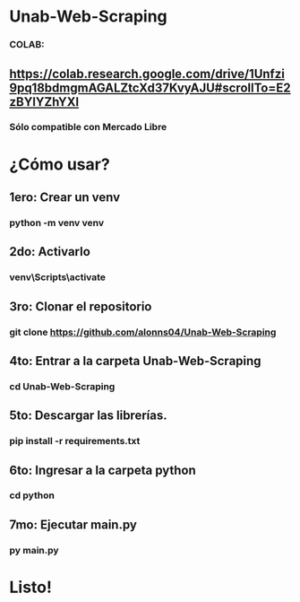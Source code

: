 # Unab-Web-Scraping

### COLAB: 
## https://colab.research.google.com/drive/1Unfzi9pq18bdmgmAGALZtcXd37KvyAJU#scrollTo=E2zBYlYZhYXl
### Sólo compatible con Mercado Libre

# ¿Cómo usar?
## 1ero: Crear un venv
### python -m venv venv

## 2do: Activarlo
### venv\Scripts\activate

## 3ro: Clonar el repositorio
### git clone https://github.com/alonns04/Unab-Web-Scraping

## 4to: Entrar a la carpeta Unab-Web-Scraping
### cd Unab-Web-Scraping

## 5to: Descargar las librerías. 
### pip install -r requirements.txt

## 6to: Ingresar a la carpeta python
### cd python

## 7mo: Ejecutar main.py
### py main.py

# Listo!
